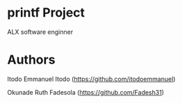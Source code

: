 # printf Project
ALX software enginner

# Authors

Itodo Emmanuel Itodo (https://github.com/itodoemmanuel)

Okunade Ruth Fadesola (https://github.com/Fadesh31)
